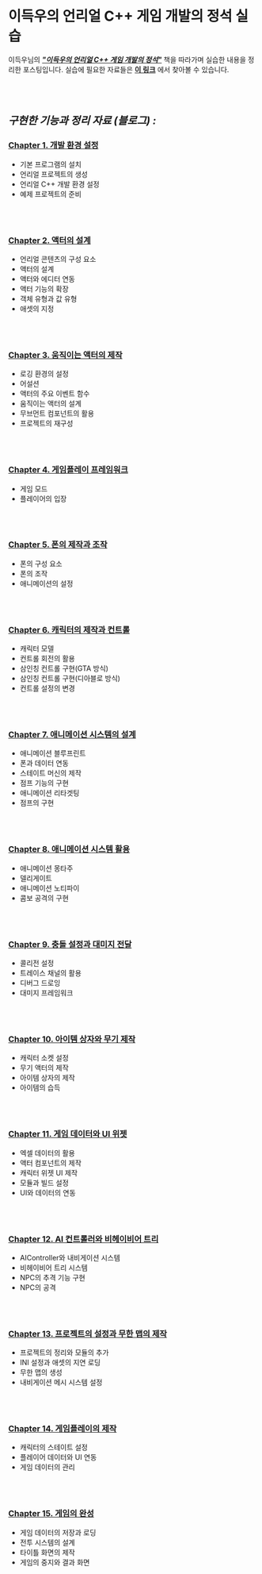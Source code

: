 # 이득우의 언리얼 C++ 게임 개발의 정석 실습

이득우님의 [_**"이득우의 언리얼 C++ 게임 개발의 정석"**_](http://www.kyobobook.co.kr/product/detailViewKor.laf?barcode=9791161752204&gclid=CjwKCAjwloCSBhAeEiwA3hVo_Uz6CPmRuwht8DH2tqU29hrrjNyCIGTzoJMtqF0L1FlnfBlMI1b3LBoCHDIQAvD_BwE) 책을 따라가며 실습한 내용을 정리한 포스팅입니다. 실습에 필요한 자료들은 [**이 링크**](http://acornpub.co.kr/book/unreal-c#description) 에서 찾아볼 수 있습니다.

<br></br>

## *구현한 기능과 정리 자료 (블로그) :*

### [Chapter 1. 개발 환경 설정](https://koreanfoodie.me/831?category=1027393)

- 기본 프로그램의 설치
- 언리얼 프로젝트의 생성
- 언리얼 C++ 개발 환경 설정
- 예제 프로젝트의 준비

<br></br>

### [Chapter 2. 액터의 설계](https://koreanfoodie.me/868?category=1027393)

- 언리얼 콘텐츠의 구성 요소
- 액터의 설계
- 액터와 에디터 연동
- 액터 기능의 확장
- 객체 유형과 값 유형
- 애셋의 지정

<br></br>

### [Chapter 3. 움직이는 액터의 제작](https://koreanfoodie.me/869?category=1027393)

- 로깅 환경의 설정
- 어설션
- 액터의 주요 이벤트 함수
- 움직이는 액터의 설계
- 무브먼트 컴포넌트의 활용
- 프로젝트의 재구성


<br></br>

### [Chapter 4. 게임플레이 프레임워크](https://koreanfoodie.me/876?category=1027393)

- 게임 모드
- 플레이어의 입장



<br></br>

### [Chapter 5. 폰의 제작과 조작](https://koreanfoodie.me/880?category=1027393)

- 폰의 구성 요소
- 폰의 조작
- 애니메이션의 설정

<br></br>

### [Chapter 6. 캐릭터의 제작과 컨트롤](https://koreanfoodie.me/881?category=1027393)

- 캐릭터 모델
- 컨트롤 회전의 활용
- 삼인칭 컨트롤 구현(GTA 방식)
- 삼인칭 컨트롤 구현(디아블로 방식)
- 컨트롤 설정의 변경

<br></br>

### [Chapter 7. 애니메이션 시스템의 설계](https://koreanfoodie.me/882?category=1027393)

- 애니메이션 블루프린트
- 폰과 데이터 연동
- 스테이트 머신의 제작
- 점프 기능의 구현
- 애니메이션 리타겟팅
- 점프의 구현

<br></br>

### [Chapter 8. 애니메이션 시스템 활용](https://koreanfoodie.me/883?category=1027393)

- 애니메이션 몽타주
- 델리게이트
- 애니메이션 노티파이
- 콤보 공격의 구현

<br></br>

### [Chapter 9. 충돌 설정과 대미지 전달](https://koreanfoodie.me/884?category=1027393)

- 콜리전 설정
- 트레이스 채널의 활용
- 디버그 드로잉
- 대미지 프레임워크

<br></br>

### [Chapter 10. 아이템 상자와 무기 제작](https://koreanfoodie.me/888?category=1027393)

- 캐릭터 소켓 설정
- 무기 액터의 제작
- 아이템 상자의 제작
- 아이템의 습득

<br></br>

### [Chapter 11. 게임 데이터와 UI 위젯](https://koreanfoodie.me/894?category=1027393)

- 엑셀 데이터의 활용
- 액터 컴포넌트의 제작
- 캐릭터 위젯 UI 제작
- 모듈과 빌드 설정
- UI와 데이터의 연동

<br></br>

### [Chapter 12. AI 컨트롤러와 비헤이비어 트리](https://koreanfoodie.me/895?category=1027393)

- AIController와 내비게이션 시스템
- 비헤이비어 트리 시스템
- NPC의 추격 기능 구현
- NPC의 공격

<br></br>

### [Chapter 13. 프로젝트의 설정과 무한 맵의 제작](https://koreanfoodie.me/896?category=1027393)

- 프로젝트의 정리와 모듈의 추가
- INI 설정과 애셋의 지연 로딩
- 무한 맵의 생성
- 내비게이션 메시 시스템 설정

<br></br>

### [Chapter 14. 게임플레이의 제작](https://koreanfoodie.me/899?category=1027393)

- 캐릭터의 스테이트 설정
- 플레이어 데이터와 UI 연동
- 게임 데이터의 관리

<br></br>

### [Chapter 15. 게임의 완성](https://koreanfoodie.me/900?category=1027393)

- 게임 데이터의 저장과 로딩
- 전투 시스템의 설계
- 타이틀 화면의 제작
- 게임의 중지와 결과 화면
